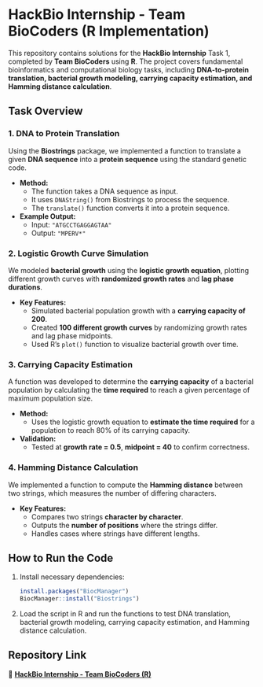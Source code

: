 # HackBio Internship - Team BioCoders (R Implementation)   

This repository contains solutions for the **HackBio Internship** Task 1, completed by **Team BioCoders** using **R**. The project covers fundamental bioinformatics and computational biology tasks, including **DNA-to-protein translation, bacterial growth modeling, carrying capacity estimation, and Hamming distance calculation**.  

## Task Overview

### 1. DNA to Protein Translation 
Using the **Biostrings** package, we implemented a function to translate a given **DNA sequence** into a **protein sequence** using the standard genetic code.  
- **Method:**  
  - The function takes a DNA sequence as input.  
  - It uses `DNAString()` from Biostrings to process the sequence.  
  - The `translate()` function converts it into a protein sequence.  
- **Example Output:**  
  - Input: `"ATGCCTGAGGAGTAA"`  
  - Output: `"MPERV*"`  

### **2. Logistic Growth Curve Simulation**  
We modeled **bacterial growth** using the **logistic growth equation**, plotting different growth curves with **randomized growth rates** and **lag phase durations**.  
- **Key Features:**  
  - Simulated bacterial population growth with a **carrying capacity of 200**.  
  - Created **100 different growth curves** by randomizing growth rates and lag phase midpoints.  
  - Used R’s `plot()` function to visualize bacterial growth over time.  

### **3. Carrying Capacity Estimation**  
A function was developed to determine the **carrying capacity** of a bacterial population by calculating the **time required** to reach a given percentage of maximum population size.  
- **Method:**  
  - Uses the logistic growth equation to **estimate the time required** for a population to reach 80% of its carrying capacity.  
- **Validation:**  
  - Tested at **growth rate = 0.5**, **midpoint = 40** to confirm correctness.  

### **4. Hamming Distance Calculation**  
We implemented a function to compute the **Hamming distance** between two strings, which measures the number of differing characters.  
- **Key Features:**  
  - Compares two strings **character by character**.  
  - Outputs the **number of positions** where the strings differ.  
  - Handles cases where strings have different lengths.  

## **How to Run the Code**  
1. Install necessary dependencies:  
   ```r
   install.packages("BiocManager")
   BiocManager::install("Biostrings")
   ```
2. Load the script in R and run the functions to test DNA translation, bacterial growth modeling, carrying capacity estimation, and Hamming distance calculation.  

## **Repository Link**  
🔗 **[HackBio Internship - Team BioCoders (R)](https://github.com/mkromah/HackBio-BioCoding-Intership/blob/main/Task%201)**  

